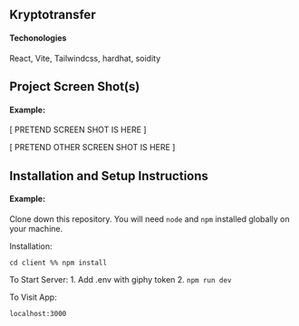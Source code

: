 ## Kryptotransfer

#### Techonologies

React, Vite, Tailwindcss, hardhat, soidity

## Project Screen Shot(s)

#### Example:   

[ PRETEND SCREEN SHOT IS HERE ]

[ PRETEND OTHER SCREEN SHOT IS HERE ]

## Installation and Setup Instructions

#### Example:  

Clone down this repository. You will need `node` and `npm` installed globally on your machine.  

Installation:

`cd client %% npm install`  

To Start Server:
1. 
Add .env with giphy token
2.
`npm run dev`  

To Visit App:

`localhost:3000`  

 
